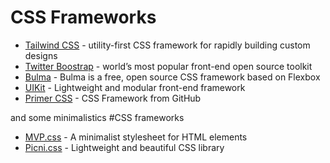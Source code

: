 # CSS Frameworks

* [Tailwind CSS](https://tailwindcss.com/) - utility-first CSS framework for rapidly building custom designs
* [Twitter Boostrap](https://getbootstrap.com/) - world’s most popular front-end open source toolkit
* [Bulma](https://bulma.io/) - Bulma is a free, open source CSS framework based on Flexbox
* [UIKit](https://getuikit.com/) - Lightweight and modular front-end framework
* [Primer CSS](https://primer.style/css/) - CSS Framework from GitHub

and some minimalistics #CSS  frameworks

* [MVP.css](https://andybrewer.github.io/mvp/) - A minimalist stylesheet for HTML elements
* [Picni.css](https://picnicss.com/) - Lightweight and beautiful CSS library